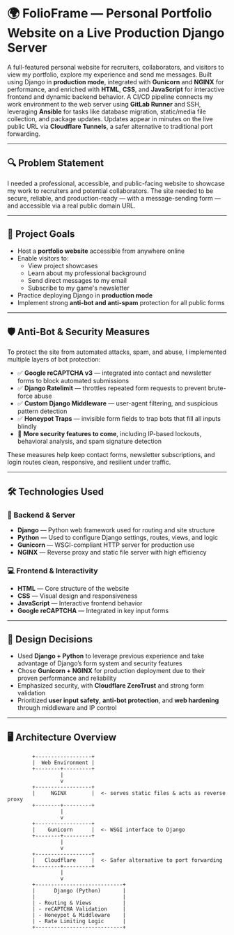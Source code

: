 # 🌍 FolioFrame — Personal Portfolio Website on a Live Production Django Server

A full-featured personal website for recruiters, collaborators, and visitors to view my portfolio, explore my experience and send me messages. Built using Django in **production mode**, integrated with **Gunicorn** and **NGINX** for performance, and enriched with **HTML**, **CSS**, and **JavaScript** for interactive frontend and dynamic backend behavior. A CI/CD pipeline connects my work environment to the web server using **GitLab Runner** and SSH, leveraging **Ansible** for tasks like database migration, static/media file collection, and package updates. Updates appear in minutes on the live public URL via **Cloudflare Tunnels**, a safer alternative to traditional port forwarding.

---

## 🔍 Problem Statement

I needed a professional, accessible, and public-facing website to showcase my work to recruiters and potential collaborators. The site needed to be secure, reliable, and production-ready — with a message-sending form — and accessible via a real public domain URL.

---

## 🎯 Project Goals

- Host a **portfolio website** accessible from anywhere online
- Enable visitors to:
  - View project showcases
  - Learn about my professional background
  - Send direct messages to my email
  - Subscribe to my game's newsletter
- Practice deploying Django in **production mode**
- Implement strong **anti-bot and anti-spam** protection for all public forms

---

## 🛡️ Anti-Bot & Security Measures

To protect the site from automated attacks, spam, and abuse, I implemented multiple layers of bot protection:

- ✅ **Google reCAPTCHA v3** — integrated into contact and newsletter forms to block automated submissions
- ✅ **Django Ratelimit** — throttles repeated form requests to prevent brute-force abuse
- ✅ **Custom Django Middleware** — user-agent filtering, and suspicious pattern detection
- ✅ **Honeypot Traps** — invisible form fields to trap bots that fill all inputs blindly
- 🧪 **More security features to come**, including IP-based lockouts, behavioral analysis, and spam signature detection

These measures help keep contact forms, newsletter subscriptions, and login routes clean, responsive, and resilient under traffic.

---

## 🛠️ Technologies Used

### 🔧 Backend & Server
- **Django** — Python web framework used for routing and site structure
- **Python** — Used to configure Django settings, routes, views, and logic
- **Gunicorn** — WSGI-compliant HTTP server for production use
- **NGINX** — Reverse proxy and static file server with high efficiency

### 💻 Frontend & Interactivity
- **HTML** — Core structure of the website
- **CSS** — Visual design and responsiveness
- **JavaScript** — Interactive frontend behavior
- **Google reCAPTCHA** — Integrated in key input forms

---

## 🧩 Design Decisions

- Used **Django + Python** to leverage previous experience and take advantage of Django’s form system and security features
- Chose **Gunicorn + NGINX** for production deployment due to their proven performance and reliability
- Emphasized security, with **Cloudflare ZeroTrust** and strong form validation
- Prioritized **user input safety**, **anti-bot protection**, and **web hardening** through middleware and IP control

---

## 🖥️ Architecture Overview

```plaintext
        +------------------+
        |  Web Environment |
        +--------+---------+
                 |
                 v
        +------------------+
        |     NGINX        |  <- serves static files & acts as reverse proxy
        +--------+---------+
                 |
                 v
        +------------------+
        |    Gunicorn      |  <- WSGI interface to Django
        +--------+---------+
                 |
                 v
        +------------------+
        |   Cloudflare     |  <- Safer alternative to port forwarding
        +--------+---------+
                 |
                 v
        +----------------------------+
        |      Django (Python)       |
        |                            |
        | - Routing & Views          |
        | - reCAPTCHA Validation     |
        | - Honeypot & Middleware    |
        | - Rate Limiting Logic      |
        +----------------------------+
